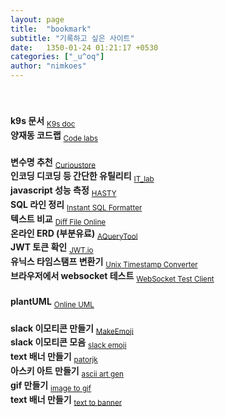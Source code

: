```yaml
---
layout: page
title:  "bookmark"
subtitle: "기록하고 싶은 사이트"
date:   1350-01-24 01:21:17 +0530
categories: ["_u^oq"]
author: "nimkoes"
---
```

  
　  
　  
**k9s 문서** <sub>[K9s doc][link_k9s_doc]</sub>  
**양재동 코드랩** <sub>[Code labs][link_Code_labs]</sub>  
　  
**변수명 추천** <sub>[Curioustore][link_Curioustore]</sub>  
**인코딩 디코딩 등 간단한 유틸리티** <sub>[IT_lab][link_IT_lab]</sub>  
**javascript 성능 측정** <sub>[HASTY][link_HASTY]</sub>  
**SQL 라인 정리** <sub>[Instant SQL Formatter][link_Instant_SQL_Formatter]</sub>  
**텍스트 비교** <sub>[Diff File Online][link_Diff_File_Online]</sub>  
**온라인 ERD (부분유료)** <sub>[AQueryTool][link_AQueryTool]</sub>  
**JWT 토큰 확인** <sub>[JWT.io][link_JWT_io]</sub>  
**유닉스 타임스탬프 변환기** <sub>[Unix Timestamp Converter][link_Unix_Timestamp_Converter]</sub>  
**브라우저에서 websocket 테스트** <sub>[WebSocket Test Client][link_WebSocket_Test_Client]</sub>  
　  
**plantUML** <sub>[Online UML][link_Online_UML]</sub>  
　  
**slack 이모티콘 만들기** <sub>[MakeEmoji][link_MakeEmoji]</sub>  
**slack 이모티콘 모음** <sub>[slack emoji][link_slack_emoji]</sub>  
**text 배너 만들기** <sub>[patorjk][link_patorjk]</sub>  
**아스키 아트 만들기** <sub>[ascii art gen][link_ascii_art]</sub>  
**gif 만들기** <sub>[image to gif][link_image_to_gif]</sub>  
**text 배너 만들기** <sub>[text to banner][link_text_banner]</sub>  
　  
　  
　  
　  



[link_k9s_doc]:https://k9scli.io/
[link_Code_labs]:https://www.codelabs.kr/codelabs

[link_Curioustore]:https://www.curioustore.com/#!/
[link_IT_lab]:https://seb.kr/
[link_HASTY]:https://hasty.dev/
[link_Instant_SQL_Formatter]:https://www.dpriver.com/pp/sqlformat.htm
[link_Diff_File_Online]:https://editor.mergely.com/
[link_AQueryTool]:https://aquerytool.com/
[link_JWT_io]:https://jwt.io/
[link_Unix_Timestamp_Converter]:https://time.is/ko/Unix_time_converter
[link_WebSocket_Test_Client]:chrome-extension://fgponpodhbmadfljofbimhhlengambbn/index.html

[link_Online_UML]:https://plantuml.com/ko/


[link_MakeEmoji]:https://makeemoji.com/
[link_slack_emoji]:https://slackmojis.com/
[link_patorjk]:http://patorjk.com/software/taag/#p=display&f=Graffiti&t=
[link_ascii_art]:https://wepplication.github.io/tools/asciiArtGen/
[link_image_to_gif]:https://ezgif.com/maker
[link_text_banner]:http://patorjk.com/software/taag/#p=display&f=Graffiti&t=Type%20Something%20

